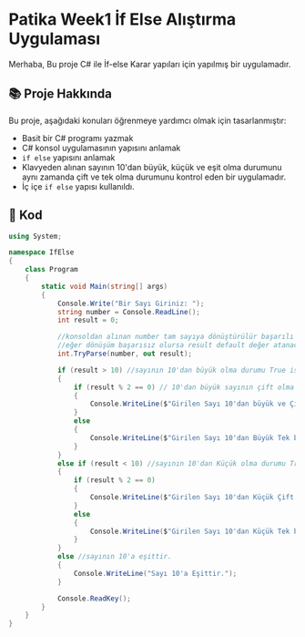 # Patika Week1 İf Else Alıştırma Uygulaması
Merhaba,
Bu proje C# ile İf-else Karar yapıları için yapılmış bir uygulamadır.

## 📚 Proje Hakkında
Bu proje, aşağıdaki konuları öğrenmeye yardımcı olmak için tasarlanmıştır:
- Basit bir C# programı yazmak
- C# konsol uygulamasının yapısını anlamak
- `if else` yapısını anlamak
- Klavyeden alınan sayının 10'dan büyük, küçük ve eşit olma durumunu aynı zamanda çift ve tek olma durumunu kontrol eden bir uygulamadır.
- İç içe `if else` yapısı kullanıldı.

## 🚀 Kod
```csharp
using System;

namespace IfElse
{
    class Program
    {
        static void Main(string[] args)
        {
            Console.Write("Bir Sayı Giriniz: ");
            string number = Console.ReadLine();
            int result = 0;

            //konsoldan alınan number tam sayıya dönüştürülür başarılı olursa result içine atanır.
            //eğer dönüşüm başarısız olursa result default değer atanacak.
            int.TryParse(number, out result);

            if (result > 10) //sayının 10'dan büyük olma durumu True ise Bloğa girecek ve diğer koşullar değerlendirilecek
            {
                if (result % 2 == 0) // 10'dan büyük sayının çift olma durumu sorgulanıyor. True ise bloğa girecek
                {
                    Console.WriteLine($"Girilen Sayı 10'dan büyük ve Çift Bir Sayıdır: {result}");
                }
                else
                {
                    Console.WriteLine($"Girilen Sayı 10'dan Büyük Tek bir Sayıdır: {result}");
                }
            }
            else if (result < 10) //sayının 10'dan Küçük olma durumu True ise Bloğa girecek ve diğer koşullar değerlendirilecek
            {
                if (result % 2 == 0)
                {
                    Console.WriteLine($"Girilen Sayı 10'dan Küçük Çift Bir Sayıdır: {result}");
                }
                else
                {
                    Console.WriteLine($"Girilen Sayı 10'dan Küçük Tek bir Sayıdır: {result}");
                }
            }
            else //sayının 10'a eşittir.
            {
                Console.WriteLine("Sayı 10'a Eşittir.");
            }

            Console.ReadKey();
        }
    }
}
